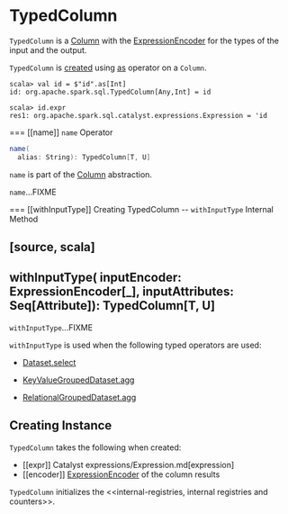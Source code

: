 # TypedColumn

`TypedColumn` is a [Column](Column.md) with the [ExpressionEncoder](#encoder) for the types of the input and the output.

`TypedColumn` is [created](#creating-instance) using [as](Column.md#as) operator on a `Column`.

```text
scala> val id = $"id".as[Int]
id: org.apache.spark.sql.TypedColumn[Any,Int] = id

scala> id.expr
res1: org.apache.spark.sql.catalyst.expressions.Expression = 'id
```

=== [[name]] `name` Operator

```scala
name(
  alias: String): TypedColumn[T, U]
```

`name` is part of the [Column](Column.md#name) abstraction.

`name`...FIXME

=== [[withInputType]] Creating TypedColumn -- `withInputType` Internal Method

[source, scala]
----
withInputType(
  inputEncoder: ExpressionEncoder[_],
  inputAttributes: Seq[Attribute]): TypedColumn[T, U]
----

`withInputType`...FIXME

`withInputType` is used when the following typed operators are used:

* [Dataset.select](spark-sql-dataset-operators.md#select)

* [KeyValueGroupedDataset.agg](basic-aggregation/KeyValueGroupedDataset.md#agg)

* [RelationalGroupedDataset.agg](basic-aggregation/RelationalGroupedDataset.md#agg)

## Creating Instance

`TypedColumn` takes the following when created:

* [[expr]] Catalyst expressions/Expression.md[expression]
* [[encoder]] [ExpressionEncoder](ExpressionEncoder.md) of the column results

`TypedColumn` initializes the <<internal-registries, internal registries and counters>>.
